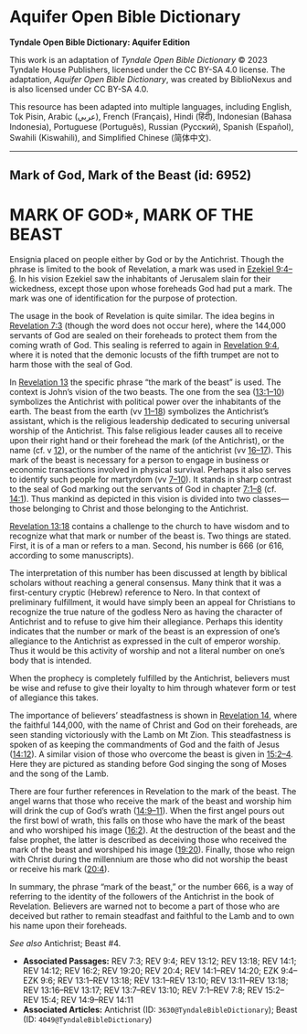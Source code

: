 # Aquifer Open Bible Dictionary

**Tyndale Open Bible Dictionary: Aquifer Edition**

This work is an adaptation of *Tyndale Open Bible Dictionary* © 2023 Tyndale House Publishers, licensed under the CC BY\-SA 4\.0 license. The adaptation, *Aquifer Open Bible Dictionary*, was created by BiblioNexus and is also licensed under CC BY\-SA 4\.0\.

This resource has been adapted into multiple languages, including English, Tok Pisin, Arabic (عربي), French (Français), Hindi (हिंदी), Indonesian (Bahasa Indonesia), Portuguese (Português), Russian (Русский), Spanish (Español), Swahili (Kiswahili), and Simplified Chinese (简体中文).



--------------------------------

## Mark of God, Mark of the Beast (id: 6952)

MARK OF GOD\*, MARK OF THE BEAST
================================

Ensignia placed on people either by God or by the Antichrist. Though the phrase is limited to the book of Revelation, a mark was used in [Ezekiel 9:4–6](https://ref.ly/Ezek9:4-Ezek9:6). In his vision Ezekiel saw the inhabitants of Jerusalem slain for their wickedness, except those upon whose foreheads God had put a mark. The mark was one of identification for the purpose of protection.

The usage in the book of Revelation is quite similar. The idea begins in [Revelation 7:3](https://ref.ly/Rev7:3) (though the word does not occur here), where the 144,000 servants of God are sealed on their foreheads to protect them from the coming wrath of God. This sealing is referred to again in [Revelation 9:4](https://ref.ly/Rev9:4), where it is noted that the demonic locusts of the fifth trumpet are not to harm those with the seal of God.

In [Revelation 13](https://ref.ly/Rev13:1-Rev13:18) the specific phrase “the mark of the beast” is used. The context is John’s vision of the two beasts. The one from the sea ([13:1–10](https://ref.ly/Rev13:1-Rev13:10)) symbolizes the Antichrist with political power over the inhabitants of the earth. The beast from the earth (vv [11–18](https://ref.ly/Rev13:11-Rev13:18)) symbolizes the Antichrist’s assistant, which is the religious leadership dedicated to securing universal worship of the Antichrist. This false religious leader causes all to receive upon their right hand or their forehead the mark (of the Antichrist), or the name (cf. v [12](https://ref.ly/Rev13:12)), or the number of the name of the antichrist (vv [16–17](https://ref.ly/Rev13:16-Rev13:17)). This mark of the beast is necessary for a person to engage in business or economic transactions involved in physical survival. Perhaps it also serves to identify such people for martyrdom (vv [7–10](https://ref.ly/Rev13:7-Rev13:10)). It stands in sharp contrast to the seal of God marking out the servants of God in chapter [7:1–8](https://ref.ly/Rev7:1-Rev7:8) (cf. [14:1](https://ref.ly/Rev14:1)). Thus mankind as depicted in this vision is divided into two classes—those belonging to Christ and those belonging to the Antichrist.

[Revelation 13:18](https://ref.ly/Rev13:18) contains a challenge to the church to have wisdom and to recognize what that mark or number of the beast is. Two things are stated. First, it is of a man or refers to a man. Second, his number is 666 (or 616, according to some manuscripts).

The interpretation of this number has been discussed at length by biblical scholars without reaching a general consensus. Many think that it was a first\-century cryptic (Hebrew) reference to Nero. In that context of preliminary fulfillment, it would have simply been an appeal for Christians to recognize the true nature of the godless Nero as having the character of Antichrist and to refuse to give him their allegiance. Perhaps this identity indicates that the number or mark of the beast is an expression of one’s allegiance to the Antichrist as expressed in the cult of emperor worship. Thus it would be this activity of worship and not a literal number on one’s body that is intended.

When the prophecy is completely fulfilled by the Antichrist, believers must be wise and refuse to give their loyalty to him through whatever form or test of allegiance this takes.

The importance of believers’ steadfastness is shown in [Revelation 14](https://ref.ly/Rev14:1-Rev14:20), where the faithful 144,000, with the name of Christ and God on their foreheads, are seen standing victoriously with the Lamb on Mt Zion. This steadfastness is spoken of as keeping the commandments of God and the faith of Jesus ([14:12](https://ref.ly/Rev14:12)). A similar vision of those who overcome the beast is given in [15:2–4](https://ref.ly/Rev15:2-Rev15:4). Here they are pictured as standing before God singing the song of Moses and the song of the Lamb.

There are four further references in Revelation to the mark of the beast. The angel warns that those who receive the mark of the beast and worship him will drink the cup of God’s wrath ([14:9–11](https://ref.ly/Rev14:9-Rev14:11)). When the first angel pours out the first bowl of wrath, this falls on those who have the mark of the beast and who worshiped his image ([16:2](https://ref.ly/Rev16:2)). At the destruction of the beast and the false prophet, the latter is described as deceiving those who received the mark of the beast and worshiped his image ([19:20](https://ref.ly/Rev19:20)). Finally, those who reign with Christ during the millennium are those who did not worship the beast or receive his mark ([20:4](https://ref.ly/Rev20:4)).

In summary, the phrase “mark of the beast,” or the number 666, is a way of referring to the identity of the followers of the Antichrist in the book of Revelation. Believers are warned not to become a part of those who are deceived but rather to remain steadfast and faithful to the Lamb and to own his name upon their foreheads.

*See also* Antichrist; Beast \#4.

* **Associated Passages:** REV 7:3; REV 9:4; REV 13:12; REV 13:18; REV 14:1; REV 14:12; REV 16:2; REV 19:20; REV 20:4; REV 14:1–REV 14:20; EZK 9:4–EZK 9:6; REV 13:1–REV 13:18; REV 13:1–REV 13:10; REV 13:11–REV 13:18; REV 13:16–REV 13:17; REV 13:7–REV 13:10; REV 7:1–REV 7:8; REV 15:2–REV 15:4; REV 14:9–REV 14:11
* **Associated Articles:** Antichrist (ID: `3630@TyndaleBibleDictionary`); Beast (ID: `4049@TyndaleBibleDictionary`)


